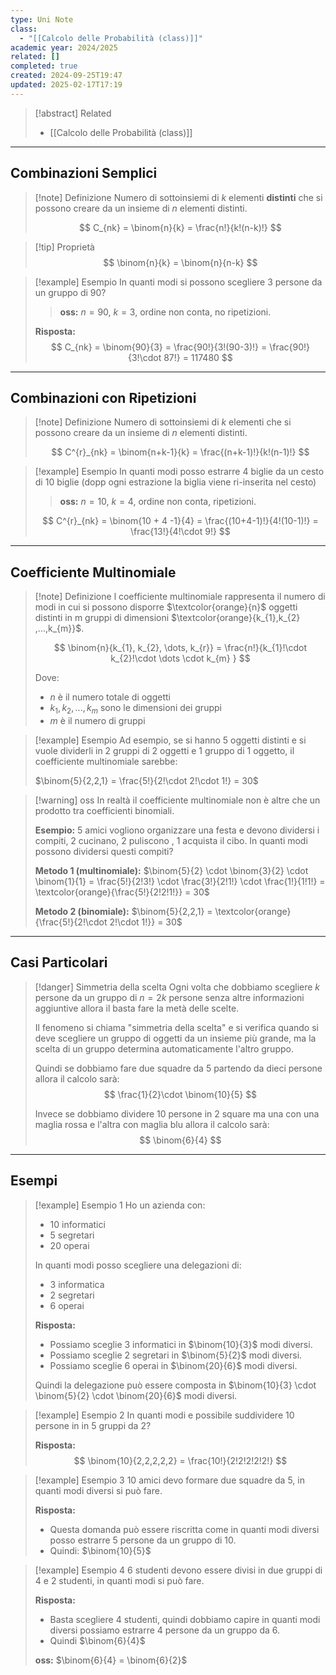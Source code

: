 ```yaml
---
type: Uni Note
class:
  - "[[Calcolo delle Probabilità (class)]]"
academic year: 2024/2025
related: []
completed: true
created: 2024-09-25T19:47
updated: 2025-02-17T17:19
---
```

>[!abstract] Related
>- [[Calcolo delle Probabilità (class)]]

---
## Combinazioni Semplici

>[!note] Definizione 
>Numero di sottoinsiemi di $k$ elementi **distinti** che si possono creare da un insieme di $n$ elementi distinti.
>
>$$
>C_{nk} = \binom{n}{k} = \frac{n!}{k!(n-k)!}
>$$

>[!tip] Proprietà
>$$
>\binom{n}{k} = \binom{n}{n-k}
>$$

>[!example] Esempio
>In quanti modi si possono scegliere 3 persone da un gruppo di 90?
>
>>**oss:** $n=90$, $k=3$, ordine non conta, no ripetizioni.
>
>**Risposta:** 
>$$
>C_{nk} = \binom{90}{3} = \frac{90!}{3!(90-3)!} = \frac{90!}{3!\cdot 87!} = 117480
>$$

---
## Combinazioni con Ripetizioni

>[!note] Definizione
>Numero di sottoinsiemi di $k$ elementi che si possono creare da un insieme di $n$ elementi distinti.
>
>$$
>C^{r}_{nk} = \binom{n+k-1}{k} = \frac{(n+k-1)!}{k!(n-1)!}
>$$

>[!example] Esempio
>In quanti modi posso estrarre 4 biglie da un cesto di 10 biglie (dopp ogni estrazione la biglia viene ri-inserita nel cesto)
>
>>**oss:** $n=10$, $k=4$, ordine non conta, ripetizioni.
>
>$$
>C^{r}_{nk} = \binom{10 + 4 -1}{4} = \frac{(10+4-1)!}{4!(10-1)!} = \frac{13!}{4!\cdot 9!}
>$$

---
## Coefficiente Multinomiale

>[!note] Definizione
>l coefficiente multinomiale rappresenta il numero di modi in cui si possono disporre $\textcolor{orange}{n}$ oggetti distinti in m gruppi di dimensioni $\textcolor{orange}{k_{1}​,k_{2}​,...,k_{m}​}$.
>
>$$
>\binom{n}{k_{1}, k_{2}, \dots, k_{r}} = \frac{n!}{k_{1}!\cdot k_{2}!\cdot \dots \cdot k_{m} } 
>$$
>
>Dove:
>- $n$ è il numero totale di oggetti
>- $k_{1}, k_{2}​,...,k_{m}$​ sono le dimensioni dei gruppi
>- $m$ è il numero di gruppi

>[!example] Esempio
>Ad esempio, se si hanno 5 oggetti distinti e si vuole dividerli in 2 gruppi di 2 oggetti e 1 gruppo di 1 oggetto, il coefficiente multinomiale sarebbe:
>
>$\binom{5}{2,2,1} = \frac{5!}{2!\cdot 2!\cdot 1!} = 30$

>[!warning] oss
>In realtà il coefficiente multinomiale non è altre che un prodotto tra coefficienti binomiali.
>
>**Esempio:** 5 amici vogliono organizzare una festa e devono dividersi i compiti, 2 cucinano, 2 puliscono , 1 acquista il cibo. In quanti modi possono dividersi questi compiti?
>
>**Metodo 1 (multinomiale):** 
>$\binom{5}{2} \cdot \binom{3}{2} \cdot \binom{1}{1} =  \frac{5!}{2!3!} \cdot \frac{3!}{2!1!} \cdot \frac{1!}{1!1!} = \textcolor{orange}{\frac{5!}{2!2!1!}} = 30$ 
>
>**Metodo 2 (binomiale):** $\binom{5}{2,2,1} = \textcolor{orange}{\frac{5!}{2!\cdot 2!\cdot 1!}} = 30$
 
---
## Casi Particolari

>[!danger] Simmetria della scelta
>Ogni volta che dobbiamo scegliere $k$ persone da un gruppo di $n = 2k$ persone senza altre informazioni aggiuntive allora il basta fare la metà delle scelte.
>
>Il fenomeno si chiama "simmetria della scelta" e si verifica quando si deve scegliere un gruppo di oggetti da un insieme più grande, ma la scelta di un gruppo determina automaticamente l'altro gruppo.
>
>Quindi se dobbiamo fare due squadre da 5 partendo da dieci persone allora il calcolo sarà:
>$$
>\frac{1}{2}\cdot \binom{10}{5}
>$$
>
>Invece se dobbiamo dividere 10 persone in 2 square ma una con una maglia rossa e l'altra con maglia blu allora il calcolo sarà:
>$$
> \binom{6}{4}
>$$

---
## Esempi

>[!example] Esempio 1
>Ho un azienda con:
>- 10 informatici
>- 5 segretari
>- 20 operai
>
>In quanti modi posso scegliere una delegazioni di:
>- 3 informatica
>- 2 segretari
>- 6 operai
>
>**Risposta:**
>- Possiamo sceglie 3 informatici in $\binom{10}{3}$ modi diversi.
>- Possiamo sceglie 2 segretari in $\binom{5}{2}$ modi diversi.
>- Possiamo sceglie 6 operai in $\binom{20}{6}$ modi diversi.
>
>Quindi la delegazione può essere composta in $\binom{10}{3} \cdot \binom{5}{2} \cdot \binom{20}{6}$ modi diversi.

>[!example] Esempio 2
>In quanti modi e possibile suddividere 10 persone in in 5 gruppi da 2?
>
>**Risposta:** 
>$$
>\binom{10}{2,2,2,2,2} = \frac{10!}{2!2!2!2!2!}
>$$

>[!example] Esempio 3
>10 amici devo formare due squadre da 5, in quanti modi diversi si può fare.
>
>**Risposta:**
>- Questa domanda può essere riscritta come in quanti modi diversi posso estrarre 5 persone da un gruppo di 10.
>- Quindi: $\binom{10}{5}$

>[!example] Esempio 4
>6 studenti devono essere divisi in due gruppi di 4 e 2 studenti, in quanti modi si può fare.
>
>**Risposta:**
>- Basta scegliere 4 studenti, quindi dobbiamo capire in quanti modi diversi possiamo estrarre 4 persone da un gruppo da 6.
>- Quindi $\binom{6}{4}$
>
>**oss:** $\binom{6}{4} = \binom{6}{2}$
